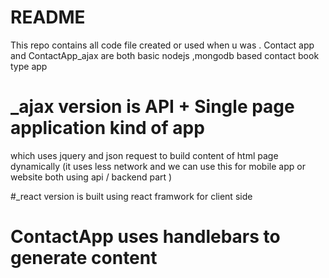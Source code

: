 # README #
This repo contains all code file created or used when u was .
Contact app and ContactApp_ajax are both basic 
nodejs ,mongodb based contact book type app 

# _ajax version is API + Single page application kind of app 
which uses jquery and json request to build content of html page dynamically 
(it uses less network and we can use this for mobile app or 
website both using api / backend part )

#_react version is built using react framwork for client side 

# ContactApp uses handlebars to generate content 
